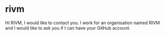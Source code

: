 # rivm
Hi RIVM, I would like to contact you. I work for an organisation named RIVM and I would like to ask you if I can have your GitHub account.
